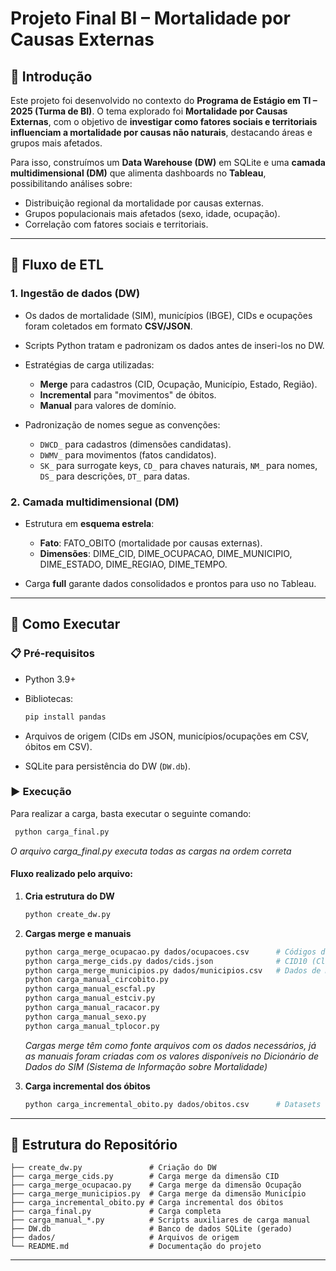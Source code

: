 # Projeto Final BI – Mortalidade por Causas Externas

## 📖 Introdução

Este projeto foi desenvolvido no contexto do **Programa de Estágio em TI – 2025 (Turma de BI)**.
O tema explorado foi **Mortalidade por Causas Externas**, com o objetivo de **investigar como fatores sociais e territoriais influenciam a mortalidade por causas não naturais**, destacando áreas e grupos mais afetados.

Para isso, construímos um **Data Warehouse (DW)** em SQLite e uma **camada multidimensional (DM)** que alimenta dashboards no **Tableau**, possibilitando análises sobre:

* Distribuição regional da mortalidade por causas externas.
* Grupos populacionais mais afetados (sexo, idade, ocupação).
* Correlação com fatores sociais e territoriais.

---

## 🔄 Fluxo de ETL

### 1. Ingestão de dados (DW)

* Os dados de mortalidade (SIM), municípios (IBGE), CIDs e ocupações foram coletados em formato **CSV/JSON**.
* Scripts Python tratam e padronizam os dados antes de inseri-los no DW.
* Estratégias de carga utilizadas:

  * **Merge** para cadastros (CID, Ocupação, Município, Estado, Região).
  * **Incremental** para "movimentos" de óbitos.
  *  **Manual** para valores de domínio.
* Padronização de nomes segue as convenções:

  * `DWCD_` para cadastros (dimensões candidatas).
  * `DWMV_` para movimentos (fatos candidatos).
  * `SK_` para surrogate keys, `CD_` para chaves naturais, `NM_` para nomes, `DS_` para descrições, `DT_` para datas.

### 2. Camada multidimensional (DM)

* Estrutura em **esquema estrela**:

  * **Fato**: FATO\_OBITO (mortalidade por causas externas).
  * **Dimensões**: DIME\_CID, DIME\_OCUPACAO, DIME\_MUNICIPIO, DIME\_ESTADO, DIME\_REGIAO, DIME\_TEMPO.
* Carga **full** garante dados consolidados e prontos para uso no Tableau.

---

## 🚀 Como Executar

### 📋 Pré-requisitos

* Python 3.9+
* Bibliotecas:

  ```bash
  pip install pandas
  ```
* Arquivos de origem (CIDs em JSON, municípios/ocupações em CSV, óbitos em CSV).
* SQLite para persistência do DW (`DW.db`).

### ▶️ Execução
Para realizar a carga, basta executar o seguinte comando:
  ```bash
   python carga_final.py
   ```
*O arquivo carga_final.py executa todas as cargas na ordem correta*
#### Fluxo realizado pelo arquivo:
1. **Cria estrutura do DW**

   ```bash
   python create_dw.py
   ```

2. **Cargas merge e manuais**

   ```bash
   python carga_merge_ocupacao.py dados/ocupacoes.csv      # Códigos da Classificação Brasileira de Ocupações
   python carga_merge_cids.py dados/cids.json              # CID10 (Classificação Internacional de Doenças)
   python carga_merge_municipios.py dados/municipios.csv   # Dados de municípios do IBGE
   python carga_manual_circobito.py
   python carga_manual_escfal.py
   python carga_manual_estciv.py
   python carga_manual_racacor.py
   python carga_manual_sexo.py
   python carga_manual_tplocor.py
   ```
    *Cargas merge têm como fonte arquivos com os dados necessários, já as manuais foram criadas com os valores disponíveis no Dicionário de Dados do SIM (Sistema de Informação sobre Mortalidade)*

4. **Carga incremental dos óbitos**

   ```bash
   python carga_incremental_obito.py dados/obitos.csv      # Datasets de cada ano disponíveis no SIM (Sistema de Informação sobre Mortalidade)
   ```
---

## 📂 Estrutura do Repositório

```
├── create_dw.py               # Criação do DW
├── carga_merge_cids.py        # Carga merge da dimensão CID
├── carga_merge_ocupacao.py    # Carga merge da dimensão Ocupação
├── carga_merge_municipios.py  # Carga merge da dimensão Município
├── carga_incremental_obito.py # Carga incremental dos óbitos
├── carga_final.py             # Carga completa
├── carga_manual_*.py          # Scripts auxiliares de carga manual
├── DW.db                      # Banco de dados SQLite (gerado)
├── dados/                     # Arquivos de origem
└── README.md                  # Documentação do projeto
```

---
